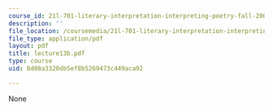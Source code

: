 ```yaml
---
course_id: 21l-701-literary-interpretation-interpreting-poetry-fall-2003
description: ''
file_location: /coursemedia/21l-701-literary-interpretation-interpreting-poetry-fall-2003/8d08a3320db5ef8b5269473c449aca92_lecture13b.pdf
file_type: application/pdf
layout: pdf
title: lecture13b.pdf
type: course
uid: 8d08a3320db5ef8b5269473c449aca92

---
```

None